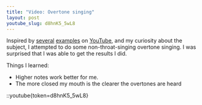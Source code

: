 ```yaml
---
title: "Video: Overtone singing"
layout: post
youtube_slug: d8hnK5_5wL8
---
```


Inspired by [several](http://www.youtube.com/watch?v=BtsjKPqKgzg) [examples](http://www.youtube.com/watch?v=kFWYSW4vfcA&amp;feature=related) on [YouTube](http://www.youtube.com/watch?v=YKK5I9_LFZM&amp;feature=related), and my curiosity about the subject, I attempted to do some non-throat-singing overtone singing. I was surprised that I was able to get the results I did.

Things I learned:

* Higher notes work better for me.
* The more closed my mouth is the clearer the overtones are heard

::youtube{token=d8hnK5_5wL8}
